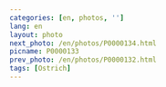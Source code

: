 ```yaml
---
categories: [en, photos, '']
lang: en
layout: photo
next_photo: /en/photos/P0000134.html
picname: P0000133
prev_photo: /en/photos/P0000132.html
tags: [Ostrich]
---
```

